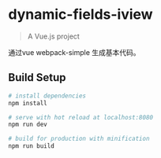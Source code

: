 # dynamic-fields-iview

> A Vue.js project

通过vue webpack-simple 生成基本代码。


## Build Setup

``` bash
# install dependencies
npm install

# serve with hot reload at localhost:8080
npm run dev

# build for production with minification
npm run build
```